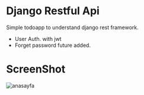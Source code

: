 # Django Restful Api
Simple todoapp to understand django rest framework.

- User Auth. with jwt
- Forget password future added.

# ScreenShot

![anasayfa](https://i.hizliresim.com/fti2js.png)


